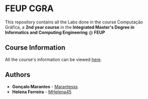 # FEUP CGRA

This repository contains all the Labs done in the course Computação Gráfica, a **2nd year course** in the **Integrated Master's Degree in Informatics and Computing Engineering** @ **FEUP**

## Course Information

All the course's information can be viewed [here](https://sigarra.up.pt/feup/pt/ucurr_geral.ficha_uc_view?pv_ocorrencia_id=419996).


## Authors

* **Gonçalo Marantes** - [Marantesss](https://github.com/Marantesss)
* **Helena Ferreira** - [MHelena45](https://github.com/MHelena45)
